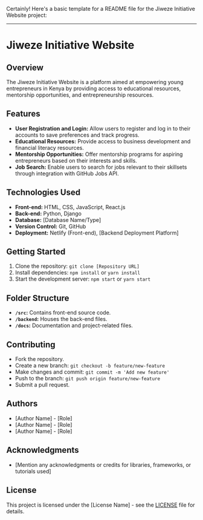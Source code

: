 Certainly! Here's a basic template for a README file for the Jiweze Initiative Website project:

---

# Jiweze Initiative Website

## Overview
The Jiweze Initiative Website is a platform aimed at empowering young entrepreneurs in Kenya by providing access to educational resources, mentorship opportunities, and entrepreneurship resources.

## Features
- **User Registration and Login:** Allow users to register and log in to their accounts to save preferences and track progress.
- **Educational Resources:** Provide access to business development and financial literacy resources.
- **Mentorship Opportunities:** Offer mentorship programs for aspiring entrepreneurs based on their interests and skills.
- **Job Search:** Enable users to search for jobs relevant to their skillsets through integration with GitHub Jobs API.

## Technologies Used
- **Front-end:** HTML, CSS, JavaScript, React.js
- **Back-end:** Python, Django
- **Database:** [Database Name/Type]
- **Version Control:** Git, GitHub
- **Deployment:** Netlify (Front-end), [Backend Deployment Platform]

## Getting Started
1. Clone the repository: `git clone [Repository URL]`
2. Install dependencies: `npm install` or `yarn install`
3. Start the development server: `npm start` or `yarn start`

## Folder Structure
- **`/src`:** Contains front-end source code.
- **`/backend`:** Houses the back-end files.
- **`/docs`:** Documentation and project-related files.

## Contributing
- Fork the repository.
- Create a new branch: `git checkout -b feature/new-feature`
- Make changes and commit: `git commit -m 'Add new feature'`
- Push to the branch: `git push origin feature/new-feature`
- Submit a pull request.

## Authors
- [Author Name] - [Role]
- [Author Name] - [Role]
- [Author Name] - [Role]

## Acknowledgments
- [Mention any acknowledgments or credits for libraries, frameworks, or tutorials used]

## License
This project is licensed under the [License Name] - see the [LICENSE](LICENSE) file for details.

